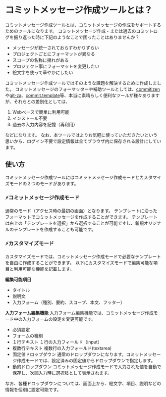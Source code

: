 # コミットメッセージ作成ツールとは？
コミットメッセージ作成ツールとは、コミットメッセージの作成をサポートするためのツールになります。
コミットメッセージ作成・または過去のコミットログを振り返った時に下記のようなことで困ったことはありませんか？

* メッセージが統一されておらずわかりずらい
* プロジェクトごとにフォーマットが異なる
* スコープの名称に揺れがある
* プロジェクト事にフォーマットを変更したい
* 絵文字を使って華やかにしたい

コミットメッセージ作成ツールではそのような課題を解決するために作成しました。
コミットメッセージのフォーマッターや補助ツールとしては、[commitizen](https://github.com/commitizen/cz-cli)や[git-za](https://github.com/streamich/git-cz)、[commit.template](https://git-scm.com/book/ja/v2/Git-%E3%81%AE%E3%82%AB%E3%82%B9%E3%82%BF%E3%83%9E%E3%82%A4%E3%82%BA-Git-%E3%81%AE%E8%A8%AD%E5%AE%9A)等、本当に素晴らしく便利なツールが様々ありますが、それらとの差別化としては、

1. Webベースで簡単に利用可能
2. インストール不要
3. 過去の入力内容を記憶（再利用）

などになります。
なお、本ツールではよりお気軽に使っていただきたいという思いから、ログイン不要で設定情報は全てブラウザ内に保存される設計にしています。

## 使い方
コミットメッセージ作成ツールにはコミットメッセージ作成モードとカスタマイズモードの２つのモードがあります。

### ⚡コミットメッセージ作成モード
通常のモード（アクセス時の最初の画面）となります。
テンプレートに沿ったフォーマットでコミットメッセージを作成することができます。
テンプレートは右上の「テンプレートを選択」から選択することが可能ですし、新規オリジナルのテンプレートを作成することも可能です。

### ⚡カスタマイズモード
カスタマイズモードでは、コミットメッセージ作成モードで必要なテンプレートを自由に作成することができます。
以下にカスタマイズモードで編集可能な項目と利用可能な機能を記載します。

**編集可能項目**
* タイトル
* 説明文
* 入力フォーム（種別、要約、スコープ、本文、フッター）

**入力フォーム編集機能**
入力フォーム編集機能では、コミットメッセージ作成モード中の入力フォームの設定を変更可能です。

* 必須設定
* フォームの種別
 * １行テキスト
   １行の入力フィールド（input）
 * 複数行テキスト
   複数行の入力フォールド(textarea)
 * 固定値ドロップダウン
   通常のドロップダウンになります。コミットメッセージ作成モードでは、設定済みの固定値からドロップダウンで指定します。
 * 動的ドロップダウン
   コミットメッセージ作成モードで入力された値を自動で保存し、次回入力時に選択肢として表示されます。

   
なお、各種ドロップダウンについては、画面上から、絵文字、項目、説明などの情報を個別に設定可能です。
